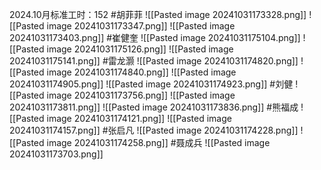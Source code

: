 2024.10月标准工时：152
#胡菲菲 
![[Pasted image 20241031173328.png]]
![[Pasted image 20241031173347.png]]
![[Pasted image 20241031173403.png]]
#崔健奎 
![[Pasted image 20241031175104.png]]
![[Pasted image 20241031175126.png]]
![[Pasted image 20241031175141.png]]
#雷龙灏 
![[Pasted image 20241031174820.png]]
![[Pasted image 20241031174840.png]]
![[Pasted image 20241031174905.png]]
![[Pasted image 20241031174923.png]]
#刘健 
![[Pasted image 20241031173756.png]]
![[Pasted image 20241031173811.png]]
![[Pasted image 20241031173836.png]]
#熊福成 
![[Pasted image 20241031174121.png]]
![[Pasted image 20241031174157.png]]
#张启凡 
![[Pasted image 20241031174228.png]]
![[Pasted image 20241031174258.png]]
#聂成兵
![[Pasted image 20241031173703.png]]
